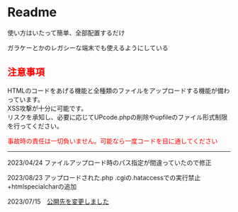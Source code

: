 <h1>Readme</h1>
<p>使い方はいたって簡単、全部配置するだけ</p>
<p>ガラケーとかのレガシーな端末でも使えるようにしている</p>
<h2 style="color:red;">注意事項</h2>
<p>HTMLのコードをあげる機能と全種類のファイルをアップロードする機能が備わっています。<br>XSS攻撃が十分に可能です。<br>リスクを承知し、必要に応じてUPcode.phpの削除やupfileのファイル形式制限を行ってください。</p>
<p style="color:red;">事故時の責任は一切負いません。可能なら一度コードを目に通してください</p>

<hr>
<p>2023/04/24  ファイルアップロード時のパス指定が間違っていたので修正</p>
<p>2023/08/23  アップロードされた.php .cgiの.hataccessでの実行禁止+htmlspecialcharの追加</p>

<p>2023/07/15　<a href="https://github.com/LibertiaTeam/PHP-web-BBS-chattingsystem"><span>公開先を変更しました</span></a></p>
